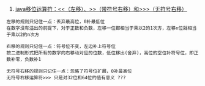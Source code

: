 1. [java移位运算符：<<（左移）、>>（带符号右移）和>>>（无符号右移）](http://blog.sina.com.cn/s/blog_99201d890101hd6s.html)
```
左移的规则只记住一点：丢弃最高位，0补最低位
在数字没有溢出的前提下，对于正数和负数，左移一位都相当于乘以2的1次方，左移n位就相当于乘以2的n次方

右移的规则只记住一点：符号位不变，左边补上符号位
按二进制形式把所有的数字向右移动对应的位数，低位移出(舍弃)，高位的空位补符号位，即正数补零，负数补1

无符号右移的规则只记住一点：忽略了符号位扩展，0补最高位
无符号右移运算符>>> 只是对32位和64位的值有意义 ???
```